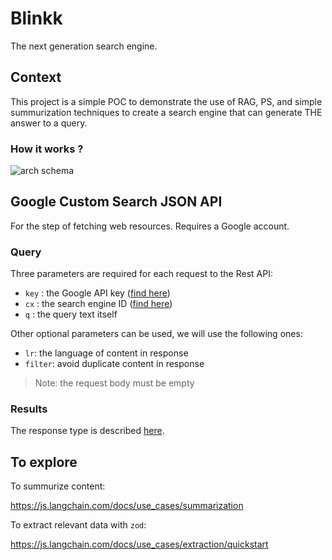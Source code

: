 # Blinkk

The next generation search engine.

## Context

This project is a simple POC to demonstrate the use of RAG, PS, and simple summurization techniques to create a search engine that can generate THE answer to a query.

### How it works ?

![arch schema]("/assets/abc.png")

## Google Custom Search JSON API

For the step of fetching web resources. Requires a Google account.

### Query

Three parameters are required for each request to the Rest API:

- `key` : the Google API key ([find here](https://console.cloud.google.com/apis))
- `cx` : the search engine ID ([find here](https://programmablesearchengine.google.com/controlpanel/all))
- `q` : the query text itself

Other optional parameters can be used, we will use the following ones:

- `lr`: the language of content in response
- `filter`: avoid duplicate content in response

> Note: the request body must be empty

### Results

The response type is described [here](https://developers.google.com/custom-search/v1/reference/rest/v1/Search).

## To explore

To summurize content:

https://js.langchain.com/docs/use_cases/summarization

To extract relevant data with `zod`:

https://js.langchain.com/docs/use_cases/extraction/quickstart
